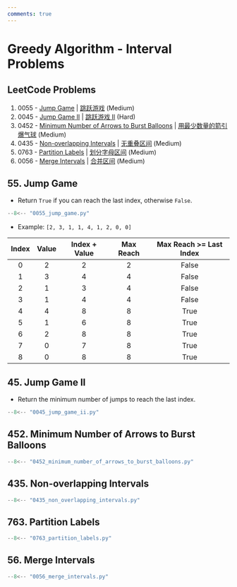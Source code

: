 ```yaml
---
comments: true
---
```


# Greedy Algorithm - Interval Problems

## LeetCode Problems

1. 0055 - [Jump Game](https://leetcode.com/problems/jump-game/) | [跳跃游戏](https://leetcode.cn/problems/jump-game/) (Medium)
2. 0045 - [Jump Game II](https://leetcode.com/problems/jump-game-ii/) | [跳跃游戏 II](https://leetcode.cn/problems/jump-game-ii/) (Hard)
3. 0452 - [Minimum Number of Arrows to Burst Balloons](https://leetcode.com/problems/minimum-number-of-arrows-to-burst-balloons/) | [用最少数量的箭引爆气球](https://leetcode.cn/problems/minimum-number-of-arrows-to-burst-balloons/) (Medium)
4. 0435 - [Non-overlapping Intervals](https://leetcode.com/problems/non-overlapping-intervals/) | [无重叠区间](https://leetcode.cn/problems/non-overlapping-intervals/) (Medium)
5. 0763 - [Partition Labels](https://leetcode.com/problems/partition-labels/) | [划分字母区间](https://leetcode.cn/problems/partition-labels/) (Medium)
6. 0056 - [Merge Intervals](https://leetcode.com/problems/merge-intervals/) | [合并区间](https://leetcode.cn/problems/merge-intervals/) (Medium)

## 55. Jump Game

-   Return `True` if you can reach the last index, otherwise `False`.

```python
--8<-- "0055_jump_game.py"
```

-   Example: `[2, 3, 1, 1, 4, 1, 2, 0, 0]`

| Index | Value | Index + Value | Max Reach | Max Reach >= Last Index |
| :---: | :---: | :-----------: | :-------: | :---------------------: |
|   0   |   2   |       2       |     2     |          False          |
|   1   |   3   |       4       |     4     |          False          |
|   2   |   1   |       3       |     4     |          False          |
|   3   |   1   |       4       |     4     |          False          |
|   4   |   4   |       8       |     8     |          True           |
|   5   |   1   |       6       |     8     |          True           |
|   6   |   2   |       8       |     8     |          True           |
|   7   |   0   |       7       |     8     |          True           |
|   8   |   0   |       8       |     8     |          True           |

## 45. Jump Game II

-   Return the minimum number of jumps to reach the last index.

```python
--8<-- "0045_jump_game_ii.py"
```

## 452. Minimum Number of Arrows to Burst Balloons

```python
--8<-- "0452_minimum_number_of_arrows_to_burst_balloons.py"
```

## 435. Non-overlapping Intervals

```python
--8<-- "0435_non_overlapping_intervals.py"
```

## 763. Partition Labels

```python
--8<-- "0763_partition_labels.py"
```

## 56. Merge Intervals

```python
--8<-- "0056_merge_intervals.py"
```
